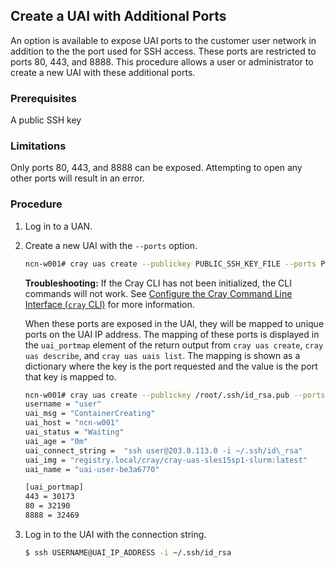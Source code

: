 
## Create a UAI with Additional Ports

An option is available to expose UAI ports to the customer user network in addition to the the port used for SSH access. These ports are restricted to ports 80, 443, and 8888. This procedure allows a user or administrator to create a new UAI with these additional ports.

### Prerequisites

A public SSH key

### Limitations

Only ports 80, 443, and 8888 can be exposed. Attempting to open any other ports will result in an error.

### Procedure

1.  Log in to a UAN.

2.  Create a new UAI with the `--ports` option.

    ```bash
    ncn-w001# cray uas create --publickey PUBLIC_SSH_KEY_FILE --ports PORT_LIST
    ```

    **Troubleshooting:** If the Cray CLI has not been initialized, the CLI commands will not work. See [Configure the Cray Command Line Interface (`cray` CLI)](../configure_cray_cli.md) for more information.

    When these ports are exposed in the UAI, they will be mapped to unique ports on the UAI IP address. The mapping of these ports is displayed in the `uai_portmap` element of the return output from `cray uas create`, `cray uas describe`, and `cray uas uais list`. The mapping is shown as a dictionary where the key is the port requested and the value is the port that key is mapped to.

    ```bash
    ncn-w001# cray uas create --publickey /root/.ssh/id_rsa.pub --ports 80,443
    username = "user"
    uai_msg = "ContainerCreating"
    uai_host = "ncn-w001"
    uai_status = "Waiting"
    uai_age = "0m"
    uai_connect_string =  "ssh user@203.0.113.0 -i ~/.ssh/id\_rsa"
    uai_img = "registry.local/cray/cray-uas-sles15sp1-slurm:latest"
    uai_name = "uai-user-be3a6770"

    [uai_portmap]
    443 = 30173
    80 = 32190
    8888 = 32469
    ```

3.  Log in to the UAI with the connection string.

    ```bash
    $ ssh USERNAME@UAI_IP_ADDRESS -i ~/.ssh/id_rsa
    ```


